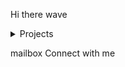 Hi there wave

<details>

<summary>Projects</summary>
  
<strong>Software Engineering</strong>

- Web application using whatsapp boot
- API Rest for a barber shop (Laravel, PHP, PostgreSQL)
- Web application[https://monitoramento.semas.pa.gov.br/ldi/] for management of environmental licenses (Java, PostgreSQL) 

<strong>Data Scientist</strong>

- Deep Learning applications for deforestation monitoring (Python, Pytorch, PostgreSQL, Google Earth Engine)
- Deep Learning applications for rock outcrop map (Python, Tensorflow, Google Cloud Storage, Google Earth Engine)
- Mapbox 3D visualizer (JS, Google Earth Engine, Mapbox)


</details>


mailbox Connect with me